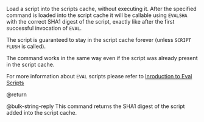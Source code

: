 Load a script into the scripts cache, without executing it.
After the specified command is loaded into the script cache it will be callable
using `EVALSHA` with the correct SHA1 digest of the script, exactly like after
the first successful invocation of `EVAL`.

The script is guaranteed to stay in the script cache forever (unless `SCRIPT
FLUSH` is called).

The command works in the same way even if the script was already present in the
script cache.

For more information about `EVAL` scripts please refer to [Inroduction to Eval Scripts](/topics/evalintro)

@return

@bulk-string-reply This command returns the SHA1 digest of the script added into the
script cache.
